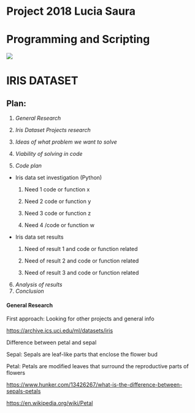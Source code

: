 # Project 2018 Lucia Saura
# Programming and Scripting 

![](https://s3.amazonaws.com/assets.datacamp.com/blog_assets/Machine+Learning+R/iris-machinelearning.png)

# IRIS DATASET

## Plan: 

1.  _General Research_

2.  _Iris Dataset Projects research_ 

3.  _Ideas of what problem we want to solve_

4.  _Viability of solving in code_

5.  _Code plan_ 

  * Iris data set investigation (Python) 

    1. Need 1 code or function x 

    2. Need 2 code or function y 

    3. Need 3 code or function z 

    4. Need 4 /code or function w 

  * Iris data set results 

    1. Need of result 1 and code or function related 

    2. Need of result 2 and code or function related 

    3. Need of result 3 and code or function related 

6. _Analysis of results_
7. _Conclusion_


#### General Research 

First approach: Looking for other projects and general info 

https://archive.ics.uci.edu/ml/datasets/iris  

Difference between petal and sepal 

Sepal: Sepals are leaf-like parts that enclose the flower bud 

Petal: Petals are modified leaves that surround the reproductive parts of flowers 

https://www.hunker.com/13426267/what-is-the-difference-between-sepals-petals 

https://en.wikipedia.org/wiki/Petal 
